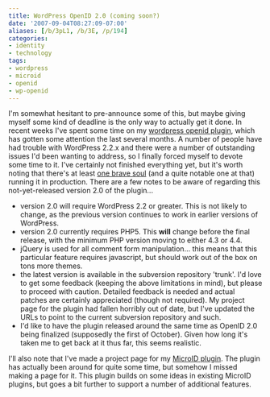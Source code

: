 ```yaml
---
title: WordPress OpenID 2.0 (coming soon?)
date: '2007-09-04T08:27:09-07:00'
aliases: [/b/3pL1, /b/3E, /p/194]
categories:
- identity
- technology
tags:
- wordpress
- microid
- openid
- wp-openid
---
```

I'm somewhat hesitant to pre-announce some of this, but maybe giving myself some kind of deadline is the only way to
actually get it done.  In recent weeks I've spent some time on my [wordpress openid plugin][], which has gotten some
attention the last several months.  A number of people have had trouble with WordPress 2.2.x and there were a number of
outstanding issues I'd been wanting to address, so I finally forced myself to devote some time to it.  I've certainly
not finished everything yet, but it's worth noting that there's at least [one brave soul][] (and a quite notable one at
that) running it in production.  There are a few notes to be aware of regarding this not-yet-released version 2.0 of the
plugin...

 - version 2.0 will require WordPress 2.2 or greater.  This is not likely to change, as the previous version continues
 to work in earlier versions of WordPress.
 - version 2.0 currently requires PHP5.  This **will** change before the final release, with the minimum PHP version
 moving to either 4.3 or 4.4.
 - jQuery is used for all comment form manipulation... this means that this particular feature requires javascript, but
 should work out of the box on tons more themes.
 - the latest version is available in the subversion repository 'trunk'.  I'd love to get some feedback (keeping the
 above limitations in mind), but please to proceed with caution.  Detailed feedback is needed and actual patches are
 certainly appreciated (though not required).  My project page for the plugin had fallen horribly out of date, but I've
 updated the URLs to point to the current subversion repository and such.
 - I'd like to have the plugin released around the same time as OpenID 2.0 being finalized (supposedly the first of
 October).  Given how long it's taken me to get back at it thus far, this seems realistic.

[wordpress openid plugin]: /projects/wpopenid
[one brave soul]: http://kveton.com/blog/

I'll also note that I've made a project page for my [MicroID plugin][].  The plugin has actually been around for quite
some time, but somehow I missed making a page for it.  This plugin builds on some ideas in existing MicroID plugins, but
goes a bit further to support a number of additional features.

[MicroID plugin]: /projects/wp-microid
